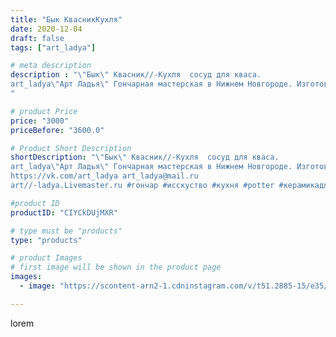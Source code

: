 ```yaml
---
title: "Бык КвасникКухля"
date: 2020-12-04
draft: false
tags: ["art_ladya"]

# meta description
description : "\"Бык\" Квасник//-Кухля  сосуд для кваса.
art_ladya\"Арт Ладья\" Гончарная мастерская в Нижнем Новгороде. Изготовление керамики и мастер//-классы по обучению. 
"

# product Price
price: "3000"
priceBefore: "3600.0"

# Product Short Description
shortDescription: "\"Бык\" Квасник//-Кухля  сосуд для кваса.
art_ladya\"Арт Ладья\" Гончарная мастерская в Нижнем Новгороде. Изготовление керамики и мастер//-классы по обучению. 
https://vk.com/art_ladya art_ladya@mail.ru 
art//-ladya.Livemaster.ru #гончар #исскуство #кухня #potter #керамикадляинтерьера #керамикаручнаяработа #гончарнаямастерская #керамиканазаказ #handmade #посудаизглины #керамика #штурвал #эксклюзивнаякерамика #painter #dishes #decor #ceramicar #kvass #claygoods #barrel #бык #ceramic #design #кухля #barrel #dishesfordolls #ceramicart #квасник #clay #авторскаякерамика"

#product ID
productID: "CIYCkDUjMXR"

# type must be "products"
type: "products"

# product Images
# first image will be shown in the product page
images:
  - image: "https://scontent-arn2-1.cdninstagram.com/v/t51.2885-15/e35/129337501_3689194584456825_3128265184367624487_n.jpg?tp=1&_nc_ht=scontent-arn2-1.cdninstagram.com&_nc_cat=109&_nc_ohc=Flc5_cAvfh8AX-tfG1h&ccb=7-4&oh=5390d8d24f644159a4d0d31e81781611&oe=608455EE&_nc_sid=86f79a&ig_cache_key=MjQ1NjcyNDg3MDI5MDc4NTc0NQ%3D%3D.2-ccb7-4"

---
```

lorem
